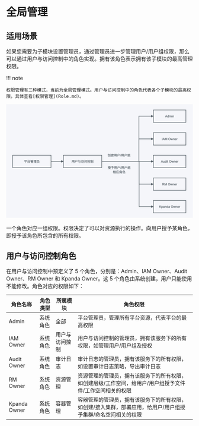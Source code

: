 # 全局管理

## 适用场景

如果您需要为子模块设置管理员，通过管理员进一步管理用户/用户组权限，那么可以通过用户与访问控制中的角色实现。拥有该角色表示拥有该子模块的最高管理权限。

!!! note

    权限管理有三种模式，当前为全局管理模式。用户与访问控制中的角色代表各个子模块的最高权限。具体查看[权限管理](Role.md)。

![全局管理](../../images/global01png.png)

一个角色对应一组权限。权限决定了可以对资源执行的操作。向用户授予某角色，即授予该角色所包含的所有权限。

## 用户与访问控制角色

在用户与访问控制中预定义了 5 个角色，分别是：Admin、IAM Owner、Audit Owner、RM Owner 和 Kpanda Owner。这 5 个角色由系统创建，用户只能使用不能修改。角色对应的权限如下：

| 角色名称     | 角色类型 | 所属模块       | 角色权限                                                     |
| ------------ | -------- | -------------- | ------------------------------------------------------------ |
| Admin        | 系统角色 | 全部           | 平台管理员，管理所有平台资源，代表平台的最高权限             |
| IAM Owner    | 系统角色 | 用户与访问控制 | 用户与访问控制的管理员，拥有该服务下的所有权限，如管理用户/用户组及授权 |
| Audit Owner  | 系统角色 | 审计日志       | 审计日志的管理员，拥有该服务下的所有权限，如设置审计日志策略，导出审计日志 |
| RM Owner     | 系统角色 | 资源管理       | 资源管理的管理员，拥有该服务下的所有权限，如创建层级/工作空间，给用户/用户组授予文件件/工作空间相关的权限 |
| Kpanda Owner | 系统角色 | 容器管理       | 容器管理的管理员，拥有该服务下的所有权限，如创建/接入集群，部署应用，给用户/用户组授予集群/命名空间相关的权限 |
